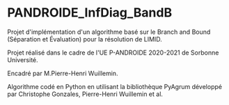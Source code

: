 # PANDROIDE_InfDiag_BandB
Projet d'implémentation d'un algorithme basé sur le Branch and Bound (Séparation et Évaluation) pour la résolution de LIMID.

Projet réalisé dans le cadre de l'UE P-ANDROIDE 2020-2021 de Sorbonne Université.

Encadré par M.Pierre-Henri Wuillemin.

Algorithme codé en Python en utilisant la bibliothèque PyAgrum développé par Christophe Gonzales, Pierre-Henri Wuillemin et al.
